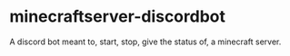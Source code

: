 # minecraftserver-discordbot
A discord bot meant to, start, stop, give the status of, a minecraft server.
